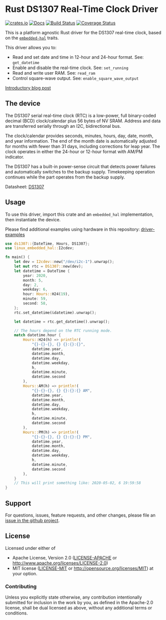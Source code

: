 # Rust DS1307 Real-Time Clock Driver

[![crates.io](https://img.shields.io/crates/v/ds1307.svg)](https://crates.io/crates/ds1307)
[![Docs](https://docs.rs/ds1307/badge.svg)](https://docs.rs/ds1307)
[![Build Status](https://travis-ci.org/eldruin/ds1307-rs.svg?branch=master)](https://travis-ci.org/eldruin/ds1307-rs)
[![Coverage Status](https://coveralls.io/repos/eldruin/ds1307-rs/badge.svg?branch=master)](https://coveralls.io/r/eldruin/ds1307-rs?branch=master)

This is a platform agnostic Rust driver for the DS1307 real-time clock,
based on the [`embedded-hal`] traits.

[`embedded-hal`]: https://github.com/rust-embedded/embedded-hal

This driver allows you to:
- Read and set date and time in 12-hour and 24-hour format. See: `get_datetime`
- Enable and disable the real-time clock. See: `set_running`
- Read and write user RAM. See: `read_ram`
- Control square-wave output. See: `enable_square_wave_output`

[Introductory blog post](https://blog.eldruin.com/ds1307-real-time-clock-rtc-driver-in-rust/)

## The device

The DS1307 serial real-time clock (RTC) is a low-power, full binary-coded
decimal (BCD) clock/calendar plus 56 bytes of NV SRAM. Address and data are
transferred serially through an I2C, bidirectional bus.

The clock/calendar provides seconds, minutes, hours, day, date, month, and
year information. The end of the month date is automatically adjusted for months
with fewer than 31 days, including corrections for leap year. The clock
operates in either the 24-hour or 12-hour format with AM/PM indicator.

The DS1307 has a built-in power-sense circuit that detects power failures and
automatically switches to the backup supply.
Timekeeping operation continues while the part operates from the backup supply.

Datasheet: [DS1307](https://datasheets.maximintegrated.com/en/ds/DS1307.pdf)

## Usage

To use this driver, import this crate and an `embedded_hal` implementation,
then instantiate the device.

Please find additional examples using hardware in this repository: [driver-examples]

[driver-examples]: https://github.com/eldruin/driver-examples

```rust
use ds1307::{DateTime, Hours, DS1307};
use linux_embedded_hal::I2cdev;

fn main() {
    let dev = I2cdev::new("/dev/i2c-1").unwrap();
    let mut rtc = DS1307::new(dev);
    let datetime = DateTime {
        year: 2020,
        month: 5,
        day: 2,
        weekday: 6,
        hour: Hours::H24(19),
        minute: 59,
        second: 58,
    };
    rtc.set_datetime(&datetime).unwrap();

    let datetime = rtc.get_datetime().unwrap();

    // The hours depend on the RTC running mode.
    match datetime.hour {
        Hours::H24(h) => println!(
            "{}-{}-{}, {} {}:{}:{}",
            datetime.year,
            datetime.month,
            datetime.day,
            datetime.weekday,
            h,
            datetime.minute,
            datetime.second
        ),
        Hours::AM(h) => println!(
            "{}-{}-{}, {} {}:{}:{} AM",
            datetime.year,
            datetime.month,
            datetime.day,
            datetime.weekday,
            h,
            datetime.minute,
            datetime.second
        ),
        Hours::PM(h) => println!(
            "{}-{}-{}, {} {}:{}:{} PM",
            datetime.year,
            datetime.month,
            datetime.day,
            datetime.weekday,
            h,
            datetime.minute,
            datetime.second
        ),
    }
    // This will print something like: 2020-05-02, 6 19:59:58
}
```

## Support

For questions, issues, feature requests, and other changes, please file an
[issue in the github project](https://github.com/eldruin/ds1307-rs/issues).

## License

Licensed under either of

 * Apache License, Version 2.0 ([LICENSE-APACHE](LICENSE-APACHE) or
   http://www.apache.org/licenses/LICENSE-2.0)
 * MIT license ([LICENSE-MIT](LICENSE-MIT) or
   http://opensource.org/licenses/MIT) at your option.

### Contributing

Unless you explicitly state otherwise, any contribution intentionally submitted
for inclusion in the work by you, as defined in the Apache-2.0 license, shall
be dual licensed as above, without any additional terms or conditions.

